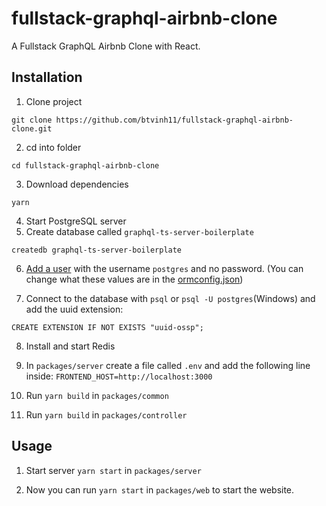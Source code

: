 # fullstack-graphql-airbnb-clone

A Fullstack GraphQL Airbnb Clone with React.

## Installation

1. Clone project

```
git clone https://github.com/btvinh11/fullstack-graphql-airbnb-clone.git
```

2. cd into folder

```
cd fullstack-graphql-airbnb-clone
```

3. Download dependencies

```
yarn
```

4. Start PostgreSQL server
5. Create database called `graphql-ts-server-boilerplate`

```
createdb graphql-ts-server-boilerplate
```

6. [Add a user](https://medium.com/coding-blocks/creating-user-database-and-adding-access-on-postgresql-8bfcd2f4a91e) with the username `postgres` and no password. (You can change what these values are in the [ormconfig.json](https://github.com/benawad/graphql-ts-server-boilerplate/blob/master/ormconfig.json))

7. Connect to the database with `psql` or `psql -U postgres`(Windows) and add the uuid extension:

```
CREATE EXTENSION IF NOT EXISTS "uuid-ossp";
```

8. Install and start Redis

9. In `packages/server` create a file called `.env` and add the following line inside: `FRONTEND_HOST=http://localhost:3000`

10. Run `yarn build` in `packages/common`

11. Run `yarn build` in `packages/controller`

## Usage

1. Start server `yarn start` in `packages/server`

2. Now you can run `yarn start` in `packages/web` to start the website.
